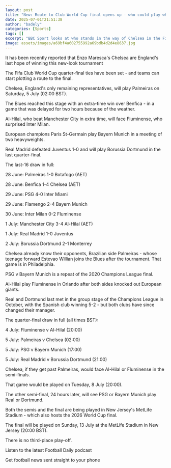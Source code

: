```yaml
---
layout: post
title: "New: Route to Club World Cup final opens up - who could play who?"
date: 2025-07-01T21:51:38
author: "badely"
categories: [Sports]
tags: []
excerpt: "BBC Sport looks at who stands in the way of Chelsea in the Fifa Club World Cup."
image: assets/images/a69bf4a602755992a69bdb4d2d4e8637.jpg
---
```


It has been recently reported that Enzo Maresca's Chelsea are England's last hope of winning this new-look tournament

The Fifa Club World Cup quarter-final ties have been set - and teams can start plotting a route to the final.

Chelsea, England's only remaining representatives, will play Palmeiras on Saturday, 5 July (02:00 BST).

The Blues reached this stage with an extra-time win over Benfica - in a game that was delayed for two hours because of the weather.

Al-Hilal, who beat Manchester City in extra time, will face Fluminense, who surprised Inter Milan.

European champions Paris St-Germain play Bayern Munich in a meeting of two heavyweights.

Real Madrid defeated Juventus 1-0 and will play Borussia Dortmund in the last quarter-final.

The last-16 draw in full:

28 June: Palmeiras 1-0 Botafogo (AET)

28 June: Benfica 1-4 Chelsea (AET)

29 June: PSG 4-0 Inter Miami

29 June: Flamengo 2-4 Bayern Munich 

30 June: Inter Milan 0-2 Fluminense

1 July: Manchester City 3-4 Al-Hilal (AET)

1 July: Real Madrid 1-0 Juventus

2 July: Borussia Dortmund 2-1 Monterrey 

Chelsea already know their opponents, Brazilian side Palmeiras - whose teenage forward Estevao Willian joins the Blues after the tournament. That game is in Philadelphia.

PSG v Bayern Munich is a repeat of the 2020 Champions League final.

Al-Hilal play Fluminense in Orlando after both sides knocked out European giants.

Real and Dortmund last met in the group stage of the Champions League in October, with the Spanish club winning 5-2 - but both clubs have since changed their manager.

The quarter-final draw in full (all times BST):

4 July: Fluminense v Al-Hilal (20:00)

5 July: Palmeiras v Chelsea (02:00)

5 July: PSG v Bayern Munich (17:00)

5 July: Real Madrid v Borussia Dortmund (21:00)

Chelsea, if they get past Palmeiras, would face Al-Hilal or Fluminense in the semi-finals.

That game would be played on Tuesday, 8 July (20:00).

The other semi-final, 24 hours later, will see PSG or Bayern Munich play Real or Dortmund.

Both the semis and the final are being played in New Jersey's MetLife Stadium - which also hosts the 2026 World Cup final.

The final will be played on Sunday, 13 July at the MetLife Stadium in New Jersey (20:00 BST).

There is no third-place play-off.

Listen to the latest Football Daily podcast

Get football news sent straight to your phone

